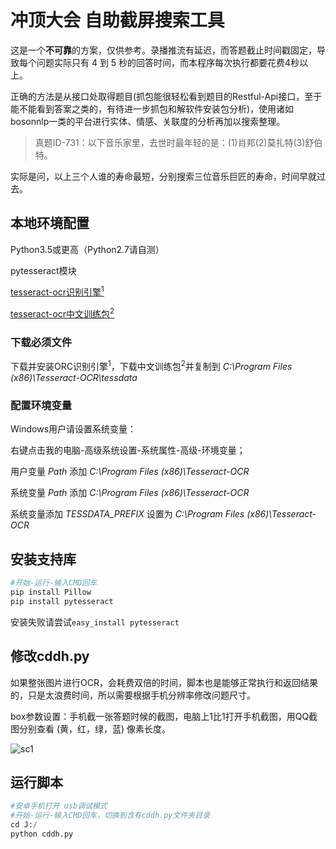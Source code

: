 # 冲顶大会 自助截屏搜索工具
这是一个**不可靠**的方案，仅供参考。录播推流有延迟，而答题截止时间戳固定，导致每个问题实际只有 4 到 5 秒的回答时间，而本程序每次执行都要花费4秒以上。

正确的方法是从接口处取得题目(抓包能很轻松看到题目的Restful-Api接口，至于能不能看到答案之类的，有待进一步抓包和解软件安装包分析)，使用诸如bosonnlp一类的平台进行实体、情感、关联度的分析再加以搜索整理。

> 真题ID-731：以下音乐家里，去世时最年轻的是：(1)肖邦(2)莫扎特(3)舒伯特。

实际是问，以上三个人谁的寿命最短，分别搜索三位音乐巨匠的寿命，时间早就过去。


## 本地环境配置
Python3.5或更高（Python2.7请自测）

pytesseract模块

[tesseract-ocr识别引擎<sup>1</sup>](http://digi.bib.uni-mannheim.de/tesseract/tesseract-ocr-setup-4.00.00dev.exe)

[tesseract-ocr中文训练包<sup>2</sup>](https://raw.githubusercontent.com/tesseract-ocr/tessdata/4.00/chi_sim.traineddata)

### 下载必须文件

下载并安装ORC识别引擎<sup>1</sup>，下载中文训练包<sup>2</sup>并复制到 *C:\Program Files (x86)\Tesseract-OCR\tessdata*

### 配置环境变量

Windows用户请设置系统变量：

右键点击我的电脑-高级系统设置-系统属性-高级-环境变量；

用户变量 *Path* 添加 *C:\Program Files (x86)\Tesseract-OCR*

系统变量 *Path* 添加 *C:\Program Files (x86)\Tesseract-OCR*

系统变量添加 *TESSDATA_PREFIX* 设置为 *C:\Program Files (x86)\Tesseract-OCR* 

## 安装支持库

``` python
#开始-运行-输入CMD回车
pip install Pillow
pip install pytesseract
```

安装失败请尝试`easy_install pytesseract`

## 修改cddh.py

如果整张图片进行OCR，会耗费双倍的时间，脚本也是能够正常执行和返回结果的，只是太浪费时间，所以需要根据手机分辨率修改问题尺寸。

box参数设置：手机截一张答题时候的截图，电脑上1比1打开手机截图，用QQ截图分别查看 (黄，红，绿，蓝) 像素长度。


![sc1](https://raw.githubusercontent.com/se4/cddh/master/screenshot/screenshot1.jpg)



## 运行脚本

``` python
#安卓手机打开 usb调试模式
#开始-运行-输入CMD回车，切换到含有cddh.py文件夹目录
cd J:/
python cddh.py
```
